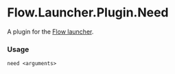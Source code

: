 Flow.Launcher.Plugin.Need
==================

A plugin for the [Flow launcher](https://github.com/Flow-Launcher/Flow.Launcher).

### Usage

    need <arguments>